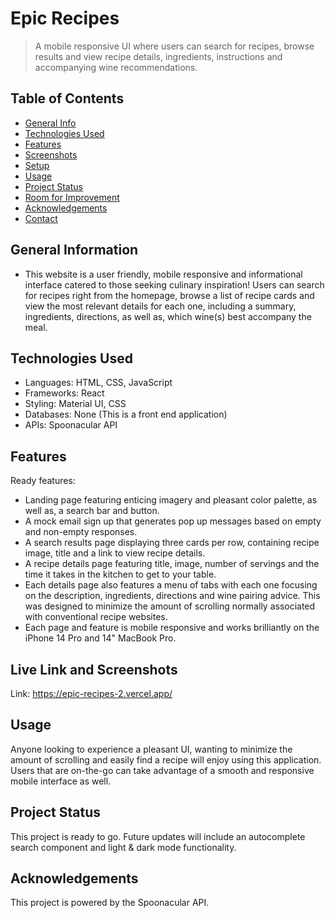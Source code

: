 # Epic Recipes
> A mobile responsive UI where users can search for recipes, browse results and view recipe details, ingredients, instructions and accompanying wine recommendations.

## Table of Contents
* [General Info](#general-information)
* [Technologies Used](#technologies-used)
* [Features](#features)
* [Screenshots](#screenshots)
* [Setup](#setup)
* [Usage](#usage)
* [Project Status](#project-status)
* [Room for Improvement](#room-for-improvement)
* [Acknowledgements](#acknowledgements)
* [Contact](#contact)
<!-- * [License](#license) -->


## General Information
- This website is a user friendly, mobile responsive and informational interface catered to those seeking culinary inspiration! Users can search for    recipes right from the homepage, browse a list of recipe cards and view the most relevant details for each one, including a summary, ingredients,     directions, as well as, which wine(s) best accompany the meal. 


## Technologies Used
- Languages: HTML, CSS, JavaScript
- Frameworks: React
- Styling: Material UI, CSS
- Databases: None (This is a front end application)
- APIs: Spoonacular API


## Features
Ready features:
- Landing page featuring enticing imagery and pleasant color palette, as well as, a search bar and button. 
- A mock email sign up that generates pop up messages based on empty and non-empty responses.
- A search results page displaying three cards per row, containing recipe image, title and a link to view recipe details.
- A recipe details page featuring title, image, number of servings and the time it takes in the kitchen to get to your table.
- Each details page also features a menu of tabs with each one focusing on the description, ingredients, directions and wine pairing advice. This was   designed to minimize the amount of scrolling normally associated with conventional recipe websites.
- Each page and feature is mobile responsive and works brilliantly on the iPhone 14 Pro and 14" MacBook Pro. 


## Live Link and Screenshots
Link: https://epic-recipes-2.vercel.app/


## Usage
Anyone looking to experience a pleasant UI, wanting to minimize the amount of scrolling and easily find a recipe will enjoy using this application. Users that are on-the-go can take advantage of a smooth and responsive mobile interface as well.


## Project Status
This project is ready to go. Future updates will include an autocomplete search component and light & dark mode functionality.


## Acknowledgements
This project is powered by the Spoonacular API.
